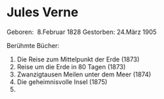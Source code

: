 # Jules Verne

Geboren:  8.Februar 1828
Gestorben: 24.März 1905

Berühmte Bücher: 
1) Die Reise zum Mittelpunkt der Erde (1873)
2) Reise um die Erde in 80 Tagen (1873)
3) Zwanzigtausen Meilen unter dem Meer (1874)
4) Die geheimnisvolle Insel (1875)
5) 